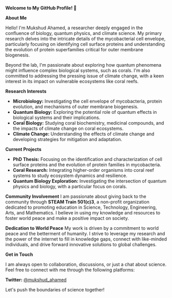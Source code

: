 

**Welcome to My GitHub Profile! 🌟**

**About Me**

Hello! I'm Mukshud Ahamed, a researcher deeply engaged in the confluence of biology, quantum physics, and climate science. My primary research delves into the intricate details of the mycobacterial cell envelope, particularly focusing on identifying cell surface proteins and understanding the evolution of protein superfamilies critical for outer membrane biogenesis.

Beyond the lab, I'm passionate about exploring how quantum phenomena might influence complex biological systems, such as corals. I'm also committed to addressing the pressing issue of climate change, with a keen interest in its impact on vulnerable ecosystems like coral reefs.

**Research Interests**
* **Microbiology:** Investigating the cell envelope of mycobacteria, protein evolution, and mechanisms of outer membrane biogenesis.
* **Quantum Biology:** Exploring the potential role of quantum effects in biological systems and their implications.
* **Coral Biology:** Studying coral biochemistry, medicinal compounds, and the impacts of climate change on coral ecosystems.
* **Climate Change:** Understanding the effects of climate change and developing strategies for mitigation and adaptation.

**Current Projects**
* **PhD Thesis:** Focusing on the identification and characterization of cell surface proteins and the evolution of protein families in mycobacteria.
* **Coral Research:** Integrating higher-order organisms into coral reef systems to study ecosystem dynamics and resilience.
* **Quantum Biology Exploration:** Investigating the intersection of quantum physics and biology, with a particular focus on corals.

**Community Involvement**
I am passionate about giving back to the community through **STEAM Train 501(c)3**, a non-profit organization dedicated to promoting education in Science, Technology, Engineering, Arts, and Mathematics. I believe in using my knowledge and resources to foster world peace and make a positive impact on society.

**Dedication to World Peace**
My work is driven by a commitment to world peace and the betterment of humanity. I strive to leverage my research and the power of the internet to fill in knowledge gaps, connect with like-minded individuals, and drive forward innovative solutions to global challenges.

**Get in Touch**

I am always open to collaboration, discussions, or just a chat about science. Feel free to connect with me through the following platforms:

**Twitter:** [@mukshud_ahamed](https://twitter.com/mukshud_ahamed)

Let's push the boundaries of science together!

